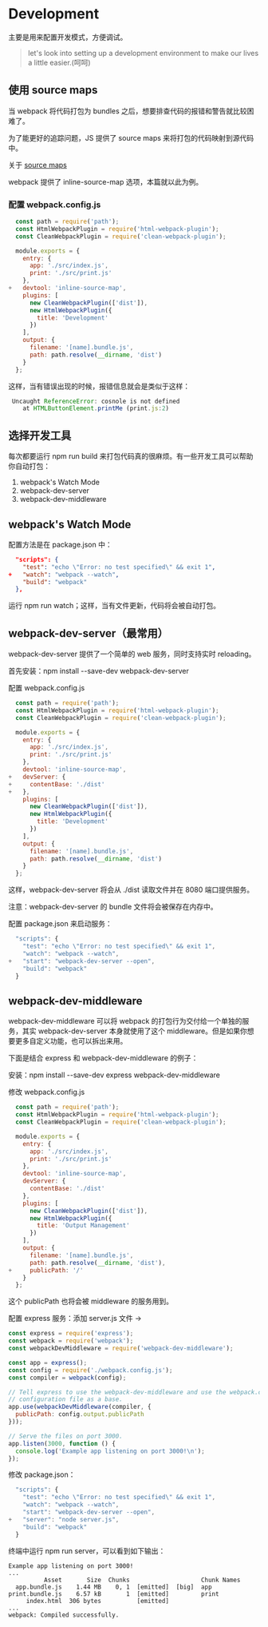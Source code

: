 # Development

主要是用来配置开发模式，方便调试。

> let's look into setting up a development environment to make our lives a little easier.(呵呵)

## 使用 source maps

当 webpack 将代码打包为 bundles 之后，想要排查代码的报错和警告就比较困难了。

为了能更好的追踪问题，JS 提供了 source maps 来将打包的代码映射到源代码中。

关于 [source maps](https://blog.teamtreehouse.com/introduction-source-maps)

webpack 提供了 inline-source-map 选项，本篇就以此为例。

### 配置 webpack.config.js

```js
  const path = require('path');
  const HtmlWebpackPlugin = require('html-webpack-plugin');
  const CleanWebpackPlugin = require('clean-webpack-plugin');

  module.exports = {
    entry: {
      app: './src/index.js',
      print: './src/print.js'
    },
+   devtool: 'inline-source-map',
    plugins: [
      new CleanWebpackPlugin(['dist']),
      new HtmlWebpackPlugin({
        title: 'Development'
      })
    ],
    output: {
      filename: '[name].bundle.js',
      path: path.resolve(__dirname, 'dist')
    }
  };
```

这样，当有错误出现的时候，报错信息就会是类似于这样：

```js
 Uncaught ReferenceError: cosnole is not defined
    at HTMLButtonElement.printMe (print.js:2)
```

## 选择开发工具

每次都要运行 npm run build 来打包代码真的很麻烦。有一些开发工具可以帮助你自动打包：

1. webpack's Watch Mode
2. webpack-dev-server
3. webpack-dev-middleware

## webpack's Watch Mode

配置方法是在 package.json 中：

```json
  "scripts": {
    "test": "echo \"Error: no test specified\" && exit 1",
+   "watch": "webpack --watch",
    "build": "webpack"
  },
```

运行 npm run watch；这样，当有文件更新，代码将会被自动打包。

## webpack-dev-server（最常用）

webpack-dev-server 提供了一个简单的 web 服务，同时支持实时 reloading。

首先安装：npm install --save-dev webpack-dev-server

配置 webpack.config.js

```js
  const path = require('path');
  const HtmlWebpackPlugin = require('html-webpack-plugin');
  const CleanWebpackPlugin = require('clean-webpack-plugin');

  module.exports = {
    entry: {
      app: './src/index.js',
      print: './src/print.js'
    },
    devtool: 'inline-source-map',
+   devServer: {
+     contentBase: './dist'
+   },
    plugins: [
      new CleanWebpackPlugin(['dist']),
      new HtmlWebpackPlugin({
        title: 'Development'
      })
    ],
    output: {
      filename: '[name].bundle.js',
      path: path.resolve(__dirname, 'dist')
    }
  };
```

这样，webpack-dev-server 将会从 ./dist 读取文件并在 8080 端口提供服务。

注意：webpack-dev-server 的 bundle 文件将会被保存在内存中。

配置 package.json 来启动服务：

```js
  "scripts": {
    "test": "echo \"Error: no test specified\" && exit 1",
    "watch": "webpack --watch",
+   "start": "webpack-dev-server --open",
    "build": "webpack"
  }
```

## webpack-dev-middleware

webpack-dev-middleware 可以将 webpack 的打包行为交付给一个单独的服务，其实 webpack-dev-server 本身就使用了这个 middleware。但是如果你想要更多自定义功能，也可以拆出来用。

下面是结合 express 和 webpack-dev-middleware 的例子：

安装：npm install --save-dev express webpack-dev-middleware

修改 webpack.config.js

```js
  const path = require('path');
  const HtmlWebpackPlugin = require('html-webpack-plugin');
  const CleanWebpackPlugin = require('clean-webpack-plugin');

  module.exports = {
    entry: {
      app: './src/index.js',
      print: './src/print.js'
    },
    devtool: 'inline-source-map',
    devServer: {
      contentBase: './dist'
    },
    plugins: [
      new CleanWebpackPlugin(['dist']),
      new HtmlWebpackPlugin({
        title: 'Output Management'
      })
    ],
    output: {
      filename: '[name].bundle.js',
      path: path.resolve(__dirname, 'dist'),
+     publicPath: '/'
    }
  };
```

这个 publicPath 也将会被 middleware 的服务用到。

配置 express 服务：添加 server.js 文件 ->

```js
const express = require('express');
const webpack = require('webpack');
const webpackDevMiddleware = require('webpack-dev-middleware');

const app = express();
const config = require('./webpack.config.js');
const compiler = webpack(config);

// Tell express to use the webpack-dev-middleware and use the webpack.config.js
// configuration file as a base.
app.use(webpackDevMiddleware(compiler, {
  publicPath: config.output.publicPath
}));

// Serve the files on port 3000.
app.listen(3000, function () {
  console.log('Example app listening on port 3000!\n');
});
```

修改 package.json：

```js
  "scripts": {
    "test": "echo \"Error: no test specified\" && exit 1",
    "watch": "webpack --watch",
    "start": "webpack-dev-server --open",
+   "server": "node server.js",
    "build": "webpack"
  }
```

终端中运行 npm run server，可以看到如下输出：

```
Example app listening on port 3000!
...
          Asset       Size  Chunks                    Chunk Names
  app.bundle.js    1.44 MB    0, 1  [emitted]  [big]  app
print.bundle.js    6.57 kB       1  [emitted]         print
     index.html  306 bytes          [emitted]
...
webpack: Compiled successfully.
```
